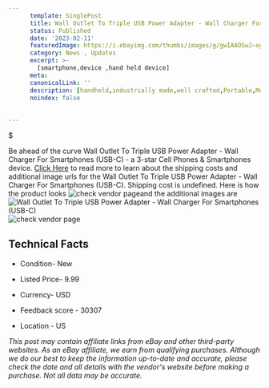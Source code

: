 ```yaml
---
      template: SinglePost
      title: Wall Outlet To Triple USB Power Adapter - Wall Charger For Smartphones (USB-C)
      status: Published
      date: '2023-02-11'
      featuredImage: https://i.ebayimg.com/thumbs/images/g/gwIAAOSwJ~xgZzEu/s-l225.jpg
      category: News , Updates
      excerpt: >-
        [smartphone,device ,hand held device]
      meta:
      canonicalLink: ''
      description: [handheld,industrially made,well crafted,Portable,Mobile,Compact,Convenient,Lightweight,Maneuverable,Man-portable,Miniature,Carriable,Hand-held,Light,Holdable,Transportable,Mobile device,Pocket-sized,On-the-go,Wireless,Cordless,Compact size,Convenient size, smartphone,device ,hand held device]
      noindex: false
      
        
---
```

$

Be ahead of the curve Wall Outlet To Triple USB Power Adapter - Wall Charger For Smartphones (USB-C) - a 3-star Cell Phones & Smartphones device. [Click Here](https://www.ebay.com/itm/363346871915?hash=item549929466b%3Ag%3AgwIAAOSwJ%7ExgZzEu&mkevt=1&mkcid=1&mkrid=711-53200-19255-0&campid=%253CePNCampaignId%253E&customid=%253CreferenceId%253E&toolid=10049) to read more to learn about the shipping costs and additional image urls for the Wall Outlet To Triple USB Power Adapter - Wall Charger For Smartphones (USB-C). Shipping cost is undefined. Here is how the product looks ![check vendor page](https://i.ebayimg.com/thumbs/images/g/gwIAAOSwJ~xgZzEu/s-l225.jpg)and the additional images are![Wall Outlet To Triple USB Power Adapter - Wall Charger For Smartphones (USB-C)](https://i.ebayimg.com/images/g/gwIAAOSwJ~xgZzEu/s-l960.jpg)![check vendor page](https://origin-galleryplus.ebayimg.com/ws/web/363346871915_2_0_1/225x225.jpg,https://origin-galleryplus.ebayimg.com/ws/web/363346871915_3_0_1/225x225.jpg,https://origin-galleryplus.ebayimg.com/ws/web/363346871915_4_0_1/225x225.jpg)



 ## Technical Facts 



     
      

 - Condition- New 


      

 - Listed Price- 9.99 


      

 - Currency- USD 


      

 - Feedback score - 30307 


      

 - Location - US 


      
      

 *_This post may contain affiliate links from eBay and other third-party websites. As an eBay affiliate, we earn from qualifying purchases. Although we do our best to keep the information up-to-date and accurate, please check the date and all details with the vendor's website before making a purchase. Not all data may be accurate._*






